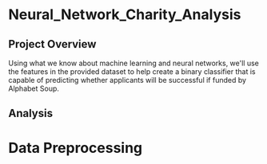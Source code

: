 # Neural_Network_Charity_Analysis

## Project Overview
Using what we know about machine learning and neural networks, we'll use the features in the provided dataset to help create a binary classifier that is capable of predicting whether applicants will be successful if funded by Alphabet Soup.

## Analysis
# Data Preprocessing

